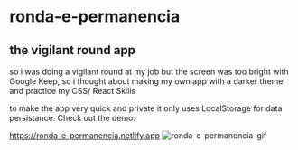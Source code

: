 # ronda-e-permanencia
## the vigilant round app
so i was doing a vigilant round at my job but the screen was too bright with Google Keep, so i thought about making my own app with a darker theme and practice my CSS/ React Skills


to make the app very quick and private it only uses LocalStorage for data persistance. Check out the demo:

https://ronda-e-permanencia.netlify.app
![ronda-e-permanencia-gif](https://github.com/nixoletas/ronda-e-permanencia/assets/66659340/a016a4e8-a3c0-4d96-8be0-9e04fe85ed3b)
